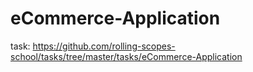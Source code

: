 # eCommerce-Application
task: https://github.com/rolling-scopes-school/tasks/tree/master/tasks/eCommerce-Application
